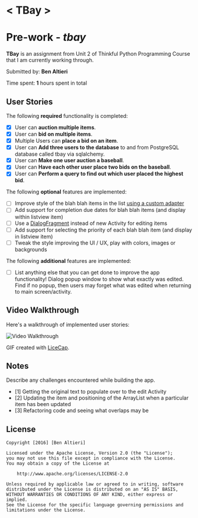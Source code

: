 # < TBay >

# Pre-work - *tbay*

**TBay** is an assignment from Unit 2 of Thinkful Python Programming Course that I am currently working through.

Submitted by: **Ben Altieri**

Time spent: **1** hours spent in total

## User Stories

The following **required** functionality is completed:

* [x] User can **auction multiple items**.
* [x] User can **bid on multiple items**.
* [x] Multiple Users can **place a bid on an item**.
* [x] User can **Add three users to the database** to and from PostgreSQL database called tbay via sqlalchemy.
* [x] User can **Make one user auction a baseball**.
* [x] User can **Have each other user place two bids on the baseball**.
* [x] User can **Perform a query to find out which user placed the highest bid**.

The following **optional** features are implemented:

* [ ] Improve style of the blah blah items in the list [using a custom adapter](http://google.com)
* [ ] Add support for completion due dates for blah blah items (and display within listview item)
* [ ] Use a [DialogFragment](http://google.com) instead of new Activity for editing items
* [ ] Add support for selecting the priority of each blah blah item (and display in listview item)
* [ ] Tweak the style improving the UI / UX, play with colors, images or backgrounds

The following **additional** features are implemented:

* [ ] List anything else that you can get done to improve the app functionality!
Dialog popup window to show what exactly was edited.  Find if no popup, then users may forget what was edited when returning to main screen/activity.

## Video Walkthrough 

Here's a walkthrough of implemented user stories:

<img src='https://www.google.com' title='Video Walkthrough' width='' alt='Video Walkthrough' />

GIF created with [LiceCap](http://www.cockos.com/licecap/).

## Notes

Describe any challenges encountered while building the app.
* [1] Getting the original text to populate over to the edit Activity
* [2] Updating the item and positioning of the ArrayList when a particular item has been updated
* [3] Refactoring code and seeing what overlaps may be

## License

    Copyright [2016] [Ben Altieri]

    Licensed under the Apache License, Version 2.0 (the "License");
    you may not use this file except in compliance with the License.
    You may obtain a copy of the License at

        http://www.apache.org/licenses/LICENSE-2.0

    Unless required by applicable law or agreed to in writing, software
    distributed under the License is distributed on an "AS IS" BASIS,
    WITHOUT WARRANTIES OR CONDITIONS OF ANY KIND, either express or implied.
    See the License for the specific language governing permissions and
    limitations under the License.
